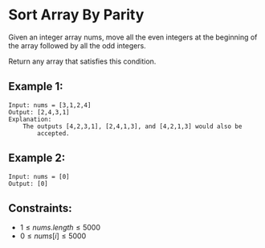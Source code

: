 # Sort Array By Parity

Given an integer array nums, move all the even integers at the beginning of  
the array followed by all the odd integers.

Return any array that satisfies this condition.

 

## Example 1:

    Input: nums = [3,1,2,4]
    Output: [2,4,3,1]
    Explanation: 
        The outputs [4,2,3,1], [2,4,1,3], and [4,2,1,3] would also be 
            accepted.

## Example 2:

    Input: nums = [0]
    Output: [0]
    
    

## Constraints:

* $1 \le nums.length \le 5000$
* $0 \le nums[i] \le 5000$

